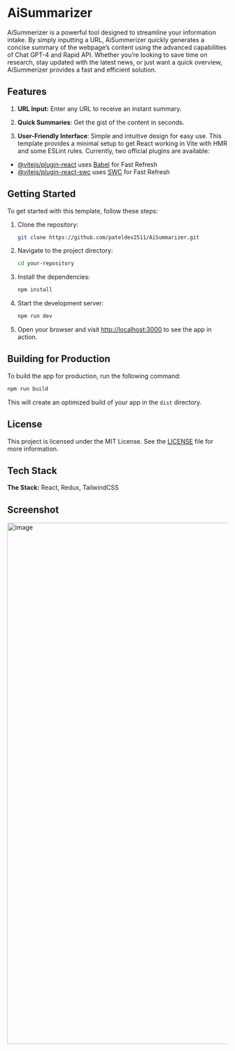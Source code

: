 # AiSummarizer

AiSummerizer is a powerful tool designed to streamline your information intake. By simply inputting a URL, AiSummerizer quickly generates a concise summary of the webpage’s content using the advanced capabilities of Chat GPT-4 and Rapid API. Whether you’re looking to save time on research, stay updated with the latest news, or just want a quick overview, AiSummerizer provides a fast and efficient solution.

## Features

1. **URL Input:** Enter any URL to receive an instant summary.

2. **Quick Summaries**: Get the gist of the content in seconds.

3. **User-Friendly Interface**: Simple and intuitive design for easy use.
   This template provides a minimal setup to get React working in Vite with HMR and some ESLint rules.
   Currently, two official plugins are available:

- [@vitejs/plugin-react](https://github.com/vitejs/vite-plugin-react/blob/main/packages/plugin-react/README.md) uses [Babel](https://babeljs.io/) for Fast Refresh
- [@vitejs/plugin-react-swc](https://github.com/vitejs/vite-plugin-react-swc) uses [SWC](https://swc.rs/) for Fast Refresh

## Getting Started

To get started with this template, follow these steps:

1. Clone the repository:

   ```bash
   git clone https://github.com/pateldev2511/AiSummarizer.git
   ```

2. Navigate to the project directory:

   ```bash
   cd your-repository
   ```

3. Install the dependencies:

   ```bash
   npm install
   ```

4. Start the development server:

   ```bash
   npm run dev
   ```

5. Open your browser and visit [http://localhost:3000](http://localhost:3000) to see the app in action.

## Building for Production

To build the app for production, run the following command:

```bash
npm run build
```

This will create an optimized build of your app in the `dist` directory.

## License

This project is licensed under the MIT License. See the [LICENSE](LICENSE) file for more information.

## Tech Stack

**The Stack:** React, Redux, TailwindCSS

## Screenshot

<img width="1188" alt="image" src="https://github.com/pateldev2511/AiSummarizer/assets/57655776/6c5a5040-ad3c-4b87-b8f8-57ce07f71b71">


